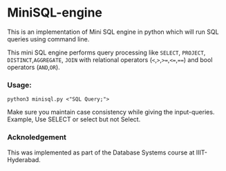 # MiniSQL-engine

This is an implementation of Mini SQL engine in python which will run SQL queries using command line. 

This mini SQL engine performs query processing like `SELECT`, `PROJECT`, `DISTINCT`,`AGGREGATE`, `JOIN` with relational operators (`<`,`>`,`>=`,`<=`,`==`) and bool operators (`AND`,`OR`).

### Usage:
`python3 minisql.py <"SQL Query;">`

Make sure you maintain case consistency while giving the input-queries. Example, Use SELECT or select but not Select.

### Acknoledgement
This was implemented as part of the Database Systems course at IIIT-Hyderabad.
